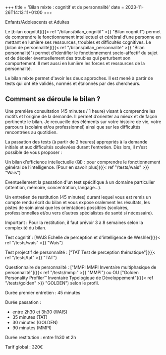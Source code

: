 +++
title = 'Bilan mixte : cognitif et de personnalité'
date = 2023-11-26T14:13:11+01:00
+++

Enfants/Adolescents et Adultes

Le [bilan cognitif]({{< ref "/bilans/bilan_cognitif" >}} "Bilan cognitif") permet de comprendre le fonctionnement intellectuel et cérébral d’une personne en mettant en lumière ses ressources, troubles et difficultés cognitives. 
Le [bilan de personnalité]({{< ref "/bilans/bilan_personnalité" >}} "Bilan personnalité")  permet d'identifier le fonctionnement socio-affectif du sujet et de déceler éventuellement des troubles qui perturbent son comportement. 
Il met aussi en lumière les forces et ressources de la personnalité.

Le bilan mixte permet d'avoir les deux approches. Il est mené à partir de tests qui ont été validés, normés et étalonnés par des chercheurs.


## Comment se déroule le bilan ?

Une première consultation (45 minutes / 1 heure) visant à comprendre les motifs et l’origine de la demande. Il permet d’orienter au mieux et de façon pertinente le bilan. Je recuueille des éléments sur votre histoire de vie, votre parcours (scolaire et/ou professionnel) ainsi que sur les difficultés rencontrées au quotidien.

La passation des tests (à partir de 2 heures) appropriés à la demande initiale et aux difficultés soulevées durant l’entretien. Dès lors, il m’est possible de vous proposer :

Un bilan d’efficience intellectuelle (QI) : pour comprendre le fonctionnement général de l’intelligence. [Pour en savoir plus]({{< ref "/tests/wais" >}} "Wais")

Eventuellement la passation d'un test spécifique à un domaine particulier (attention, mémoire, concentration, langage...).

Un entretien de restitution (45 minutes) durant lequel vous est remis un compte rendu écrit du bilan et vous expose oralement les résultats, les pistes de soin ainsi que les orientations possibles (scolaires, professionnelles et/ou vers d’autres spécialistes de santé si nécessaire).

Important : Pour la restitution, il faut prévoir 3 à 8 semaines selon la complexité du bilan. 

Test cognitif :
[WAIS Echelle de perception et d'intelligence de Weshler]({{< ref "/tests/wais" >}} "Wais")

Test projectif de personnalité : 
["TAT Test de perception thématique"]({{< ref "/tests/tat" >}} "TAT")

Questionnaire de personnalité : 
["MMPI MMPI Inventaire multiphasique de personnalité"]({{< ref "/tests/mmpi" >}} "MMPI") ou
OU ["Golden Personality Profiler™ Inventaire Typologique de Développement"]({{< ref "/tests/golden" >}} "GOLDEN") selon le profil.

Durée premier entretien : 45 minutes

Durée passation : 
- entre 2h30 et 3h30 (WAIS)
- 35 minutes (TAT)
- 30 minutes (GOLDEN)
- 90 minutes (MMPI)

Durée restitution : entre 1h30 et 2h

Tarif global : 320€

        



